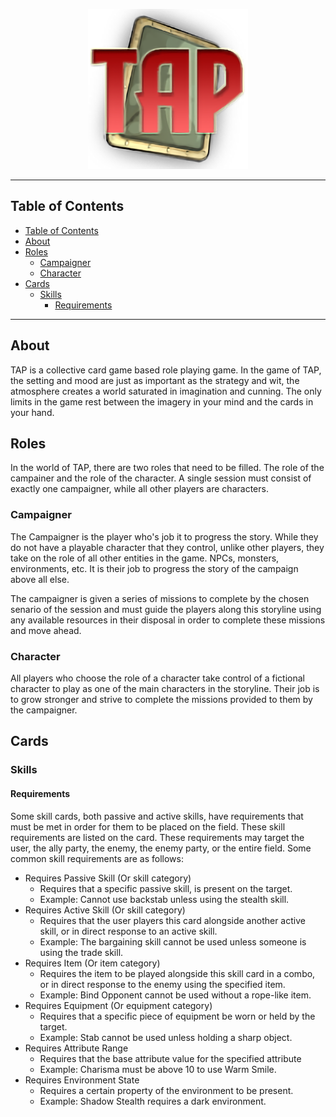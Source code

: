 <p align="center">
  <img src="images/logo.png" width="256"/>
</p>

---

## Table of Contents
- [Table of Contents](#table-of-contents)
- [About](#about)
- [Roles](#roles)
  - [Campaigner](#campaigner)
  - [Character](#character)
- [Cards](#cards)
  - [Skills](#skills)
    - [Requirements](#requirements)

---

## About

TAP is a collective card game based role playing game. In the game of TAP, the setting and mood are just as important as the strategy and wit, the atmosphere creates a world saturated in imagination and cunning. The only limits in the game rest between the imagery in your mind and the cards in your hand.

## Roles

In the world of TAP, there are two roles that need to be filled. The role of the campainer and the role of the character. A single session must consist of exactly one campaigner, while all other players are characters.

### Campaigner

The Campaigner is the player who's job it to progress the story. While they do not have a playable character that they control, unlike other players, they take on the role of all other entities in the game. NPCs, monsters, environments, etc. It is their job to progress the story of the campaign above all else.

The campaigner is given a series of missions to complete by the chosen senario of the session and must guide the players along this storyline using any available resources in their disposal in order to complete these missions and move ahead.

### Character

All players who choose the role of a character take control of a fictional character to play as one of the main characters in the storyline. Their job is to grow stronger and strive to complete the missions provided to them by the campaigner.

## Cards

### Skills

#### Requirements

Some skill cards, both passive and active skills, have requirements that must be met in order for them to be placed on the field. These skill requirements are listed on the card. These requirements may target the user, the ally party, the enemy, the enemy party, or the entire field. Some common skill requirements are as follows:

* Requires Passive Skill (Or skill category)
  * Requires that a specific passive skill, is present on the target.
  * Example: Cannot use backstab unless using the stealth skill.
* Requires Active Skill (Or skill category)
  * Requires that the user players this card alongside another active skill, or in direct response to an active skill.
  * Example: The bargaining skill cannot be used unless someone is using the trade skill.
* Requires Item (Or item category)
  * Requires the item to be played alongside this skill card in a combo, or in direct response to the enemy using the specified item.
  * Example: Bind Opponent cannot be used without a rope-like item.
* Requires Equipment (Or equipment category)
  * Requires that a specific piece of equipment be worn or held by the target.
  * Example: Stab cannot be used unless holding a sharp object.
* Requires Attribute Range
  * Requires that the base attribute value for the specified attribute 
  * Example: Charisma must be above 10 to use Warm Smile.
* Requires Environment State
  * Requires a certain property of the environment to be present.
  * Example: Shadow Stealth requires a dark environment.